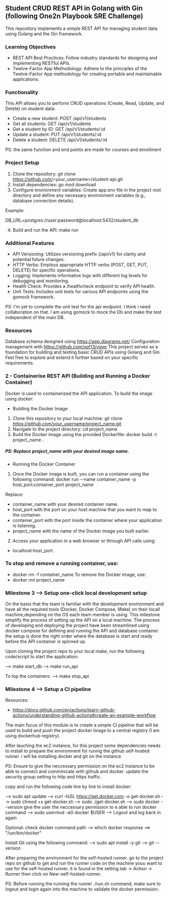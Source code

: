 ## Student CRUD REST API in Golang with Gin (following One2n Playbook SRE Challenge)
This repository implements a simple REST API for managing student data using Golang and the Gin framework.

### Learning Objectives
* REST API Best Practices: Follow industry standards for designing and implementing RESTful APIs.
* Twelve-Factor App Methodology: Adhere to the principles of the Twelve-Factor App methodology for creating portable and maintainable applications.

### Functionality
This API allows you to perform CRUD operations (Create, Read, Update, and Delete) on student data:

* Create a new student: POST /api/v1/students
* Get all students: GET /api/v1/students
* Get a student by ID: GET /api/v1/students/:id
* Update a student: PUT /api/v1/students/:id
* Delete a student: DELETE /api/v1/students/:id

PS: the same function and end points are made for courses and enrollment

### Project Setup
1. Clone the repository:
git clone https://github.com/<your_username>/student-api.git
2. Install dependencies:
go mod download
3. Configure environment variables:
Create app.env file in the project root directory and define any necessary environment variables (e.g., database connection details).

Example:

DB_URL=postgres://user:password@localhost:5432/student_db

4. Build and run the API:
make run

### Additional Features
* API Versioning: Utilizes versioning prefix (/api/v1) for clarity and potential future changes.
* HTTP Verbs: Employs appropriate HTTP verbs (POST, GET, PUT, DELETE) for specific operations.
* Logging: Implements informative logs with different log levels for debugging and monitoring.
* Health Check: Provides a /healthcheck endpoint to verify API health.
* Unit Tests: Includes unit tests for various API endpoints using the gomock framework.

PS: I'm yet to complete the unit test for the api endpoint. I think i need collaboration on that. I am using gomock to mock the Db and make the test independent of the main DB.

### Resources
Database schema designed using https://app.diagrams.net/
Configuration management with https://github.com/spf13/viper
This project serves as a foundation for building and testing basic CRUD APIs using Golang and Gin. Feel free to explore and extend it further based on your specific requirements.

### 2 - Containerise REST API (Building and Running a Docker Container)
Docker is used to containerized the API application. To build the image using docker:
* Building the Docker Image
1. Clone this repository to your local machine:
git clone https://github.com/your_username/project_name.git
2. Navigate to the project directory:
cd project_name
3. Build the Docker image using the provided Dockerfile:
docker build -t project_name .

##### PS: Replace project_name with your desired image name.

* Running the Docker Container
1. Once the Docker image is built, you can run a container using the following command:
docker run --name container_name -p host_port:container_port project_name

Replace:

* container_name with your desired container name.
* host_port with the port on your host machine that you want to map to the container.
* container_port with the port inside the container where your application is listening.
* project_name with the name of the Docker image you built earlier.

2. Access your application in a web browser or through API calls using:
* localhost:host_port.

### To stop and remove a running container, use:
* docker rm -f container_name
To remove the Docker image, use:
* docker rmi project_name

### Milestone 3 --> Setup one-click local development setup

On the basis that the team is familiar with the development environment and have all the required tools (Docker, Docker Compose, Make) on their locall machine,depending on the OS each team member is using. This milestone simplify the process of setting up the API on a local machine.
The process of developing and deploying the project have been streamlined using docker compose for defining and running the API and database container. the setup is done the right order where the database is start and ready before the API container is spinned up.

Upon cloning the project repo to your local make, run the following code/script to start the application:

--> make start_db
--> make run_api

To top the containers:
--> make stop_api

### Milestone 4 --> Setup a CI pipeline

Resources: 
- https://docs.github.com/en/actions/learn-github-actions/understanding-github-actions#create-an-example-workflow

The main focus of this module is to create a simple CI pipeline that will be used to build and push the project docker image to a central registry (I am using dockerhub registry).


After lauching the ec2 instance, for this project some dependencies needs to install to prepare the environment for runnig the github self-hosted runner. i will be installing docker and git on the instance

PS: Ensure to give the neccessary permission on the ec2 instance to be able to connect and comminicate with github and docker. update the security group setting to http and https traffic.

copy and run the following code line by line to install docker:

--> sudo apt update
--> curl -fsSL https://get.docker.com -o get-docker.sh
--> sudo chmod +x get-docker.sh
--> sudo ./get-docker.sh
--> sudo docker --version
give the user the neccessary permission to e able to run docker command
--> sudo usermod -aG docker $USER
--> Logout and log back in again

Optional: check docker command path
--> which docker
response ==> "/usr/bin/docker"

Install Git using the following command:
--> sudo apt install -y git
--> git --version

After preparing the environment for the self-hosted runner. go to the project repo on github to get and run the runner code on the machine youu want to use for the self-hosted runner. it is found in the setting tab -> Action -> Runner then click on New-self-hosted-runner.

PS: Before running the running the runner ./run.sh command, make sure to logout and login again into the machine to validate the docker permission.